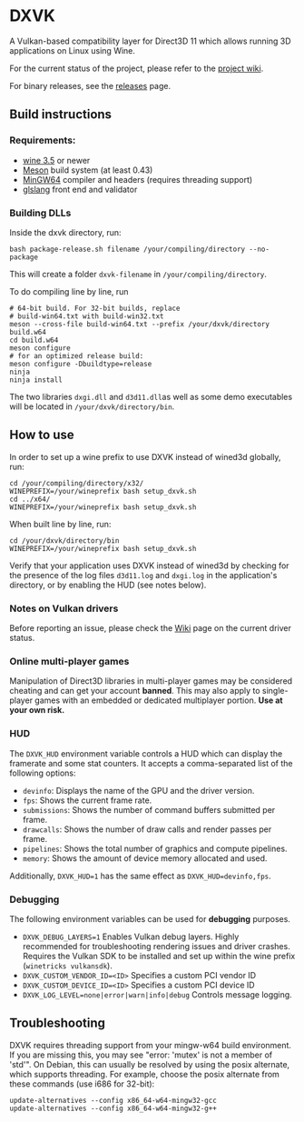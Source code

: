 # DXVK

A Vulkan-based compatibility layer for Direct3D 11 which allows running 3D applications on Linux using Wine.

For the current status of the project, please refer to the [project wiki](https://github.com/doitsujin/dxvk/wiki).

For binary releases, see the [releases](https://github.com/doitsujin/dxvk/releases) page.

## Build instructions

### Requirements:
- [wine 3.5](https://www.winehq.org/) or newer
- [Meson](http://mesonbuild.com/) build system (at least 0.43)
- [MinGW64](http://mingw-w64.org/) compiler and headers (requires threading support)
- [glslang](https://github.com/KhronosGroup/glslang) front end and validator

### Building DLLs

Inside the dxvk directory, run:
```
bash package-release.sh filename /your/compiling/directory --no-package
```

This will create a folder `dxvk-filename` in `/your/compiling/directory`.

To do compiling line by line, run
```
# 64-bit build. For 32-bit builds, replace
# build-win64.txt with build-win32.txt
meson --cross-file build-win64.txt --prefix /your/dxvk/directory build.w64
cd build.w64
meson configure 
# for an optimized release build:
meson configure -Dbuildtype=release
ninja
ninja install
```

The two libraries `dxgi.dll` and `d3d11.dll`as well as some demo executables will be located in `/your/dxvk/directory/bin`.

## How to use
In order to set up a wine prefix to use DXVK instead of wined3d globally, run:

```
cd /your/compiling/directory/x32/
WINEPREFIX=/your/wineprefix bash setup_dxvk.sh
cd ../x64/
WINEPREFIX=/your/wineprefix bash setup_dxvk.sh
```

When built line by line, run:
```
cd /your/dxvk/directory/bin
WINEPREFIX=/your/wineprefix bash setup_dxvk.sh
```

Verify that your application uses DXVK instead of wined3d by checking for the presence of the log files `d3d11.log` and `dxgi.log` in the application's directory, or by enabling the HUD (see notes below).

### Notes on Vulkan drivers
Before reporting an issue, please check the [Wiki](https://github.com/doitsujin/dxvk/wiki/Driver-support) page on the current driver status.

### Online multi-player games
Manipulation of Direct3D libraries in multi-player games may be considered cheating and can get your account **banned**. This may also apply to single-player games with an embedded or dedicated multiplayer portion. **Use at your own risk.**

### HUD
The `DXVK_HUD` environment variable controls a HUD which can display the framerate and some stat counters. It accepts a comma-separated list of the following options:
- `devinfo`: Displays the name of the GPU and the driver version.
- `fps`: Shows the current frame rate.
- `submissions`: Shows the number of command buffers submitted per frame.
- `drawcalls`: Shows the number of draw calls and render passes per frame.
- `pipelines`: Shows the total number of graphics and compute pipelines.
- `memory`: Shows the amount of device memory allocated and used.

Additionally, `DXVK_HUD=1` has the same effect as `DXVK_HUD=devinfo,fps`.

### Debugging
The following environment variables can be used for **debugging** purposes.
- `DXVK_DEBUG_LAYERS=1` Enables Vulkan debug layers. Highly recommended for troubleshooting rendering issues and driver crashes. Requires the Vulkan SDK to be installed and set up within the wine prefix (`winetricks vulkansdk`).
- `DXVK_CUSTOM_VENDOR_ID=<ID>` Specifies a custom PCI vendor ID
- `DXVK_CUSTOM_DEVICE_ID=<ID>` Specifies a custom PCI device ID
- `DXVK_LOG_LEVEL=none|error|warn|info|debug` Controls message logging.

## Troubleshooting
DXVK requires threading support from your mingw-w64 build environment. If you
are missing this, you may see "error: 'mutex' is not a member of 'std'". On
Debian, this can usually be resolved by using the posix alternate, which
supports threading. For example, choose the posix alternate from these
commands (use i686 for 32-bit):
```
update-alternatives --config x86_64-w64-mingw32-gcc
update-alternatives --config x86_64-w64-mingw32-g++
```
